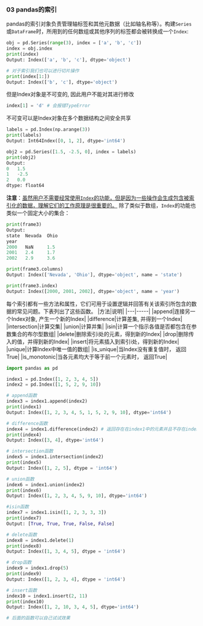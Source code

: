 ### 03 pandas的索引
pandas的索引对象负责管理轴标签和其他元数据（比如轴名称等）。构建`Series`或`DataFrame`时，所用到的任何数组或其他序列的标签都会被转换成一个`Index`:

```python
obj = pd.Series(range(3), index = ['a', 'b', 'c'])
index = obj.index
print(index)
Output: Index(['a', 'b', 'c'], dtype='object')

# 对于索引我们也可以进行切片操作
print(index[1:])
Output: Index(['b', 'c'], dtype='object')
```

但是Index对象是不可变的, 因此用户不能对其进行修改

```python
index[1] = 'd' # 会报错TypeError
```
不可变可以是Index对象在多个数据结构之间安全共享

```python
labels = pd.Index(np.arange(3))
print(labels)
Output: Int64Index([0, 1, 2], dtype='int64')

obj2 = pd.Series([1.5, -2.5, 0], index = labels)
print(obj2)
Output:
0   1.5
1   -2.5
2   0.0
dtype: float64
```
**注意**：<u>虽然用户不需要经常使用`Index`的功能，但是因为一些操作会生成包含被索引化的数据，理解它们的工作原理是很重要的。</u>
除了类似于数组，`Index`的功能也类似一个固定大小的集合：
```python
print(frame3)
Output:
state  Nevada  Ohio
year
2000   NaN     1.5
2001   2.4     1.7
2002   2.9     3.6

print(frame3.columns)
Output: Index(['Nevada', 'Ohio'], dtype='object', name = 'state')

print(frame3.index)
Output: Index([2000, 2001, 2002], dtype='object', name = 'year')
```
每个索引都有一些方法和属性，它们可用于设置逻辑并回答有关该索引所包含的数据的常见问题。下表列出了这些函数。
|方法|说明|
|---|-----|
|append|连接另一个Index对象, 产生一个新的Index|
|difference|计算差集, 并得到一个Index|
|intersection|计算交集|
|union|计算并集|
|isin|计算一个指示各值是否都包含在参数集合的布尔型数组|
|delete|删除索引i处的元素，得到新的Index|
|drop|删除传入的值，并得到新的Index|
|insert|将元素插入到索引i处，得到新的Index|
|unique|计算Index中唯一值的数组|
|is_unique|当Index没有重复值时， 返回True|
|is_monotonic|当各元素均大于等于前一个元素时， 返回True|

```python
import pandas as pd

index1 = pd.Index([1, 2, 3, 4, 5])
index2 = pd.Index([1, 5, 2, 9, 10])

# append函数
index3 = index1.append(index2)
print(index1)
Output: Index([1, 2, 3, 4, 5, 1, 5, 2, 9, 10], dtype='int64')

# difference函数
index4 = index1.difference(index2) # 返回存在在index1中的元素并且不存在index2中的元素， 然后返回成一个Index对象
print(index4)
Output: Index([3, 4], dtype='int64')

# intersection函数
index5 = index1.intersection(index2)
print(index5)
Output: Index([1, 2, 5], dtype = 'int64')

# union函数
index6 = index1.union(index2)
print(index6)
Output: Index([1, 2, 3, 4, 5, 9, 10], dtype='int64')

#isin函数
index7 = index1.isin([1, 2, 3, 3, 3])
print(index7)
Output: [True, True, True, False, False]

# delete函数
index8 = index1.delete(1)
print(index8)
Output: Index([1, 3, 4, 5], dtype = 'int64')

# drop函数
index9 = index1.drop(5)
print(index9)
Output: Index([1, 2, 3, 4], dtype = 'int64')

# insert函数
index10 = index1.insert(2, 11)
print(index10)
Output: Index([1, 2, 10, 3, 4, 5], dtype='int64')

# 后面的函数可以自己试试效果
```